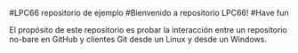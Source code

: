 #LPC66 repositorio de ejemplo
#Bienvenido a repositorio LPC66!
#Have fun

El propósito de este repositorio es probar la interacción entre un repositorio no-bare
en GitHub y clientes Git desde un Linux y desde un Windows.
